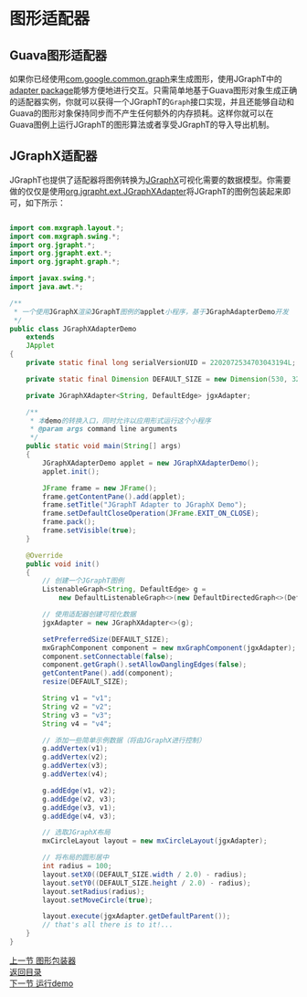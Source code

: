 # 图形适配器  
## Guava图形适配器  
如果你已经使用[com.google.common.graph](https://google.github.io/guava/releases/snapshot/api/docs/com/google/common/graph/package-summary.html)来生成图形，使用JGraphT中的[adapter package](https://jgrapht.org/javadoc/org/jgrapht/graph/guava/package-summary.html)能够方便地进行交互。只需简单地基于Guava图形对象生成正确的适配器实例，你就可以获得一个JGraphT的`Graph`接口实现，并且还能够自动和Guava的图形对象保持同步而不产生任何额外的内存损耗。这样你就可以在Guava图例上运行JGraphT的图形算法或者享受JGraphT的导入导出机制。  
## JGraphX适配器  
JGraphT也提供了适配器将图例转换为[JGraphX](https://jgraph.github.io/mxgraph/docs/manual_javavis.html)可视化需要的数据模型。你需要做的仅仅是使用[org.jgrapht.ext.JGraphXAdapter](https://jgrapht.org/javadoc/org/jgrapht/ext/JGraphXAdapter.html)将JGraphT的图例包装起来即可，如下所示：  
``` java

import com.mxgraph.layout.*;
import com.mxgraph.swing.*;
import org.jgrapht.*;
import org.jgrapht.ext.*;
import org.jgrapht.graph.*;

import javax.swing.*;
import java.awt.*;

/**
 * 一个使用JGraphX渲染JGraphT图例的applet小程序，基于JGraphAdapterDemo开发
 */
public class JGraphXAdapterDemo
    extends
    JApplet
{
    private static final long serialVersionUID = 2202072534703043194L;

    private static final Dimension DEFAULT_SIZE = new Dimension(530, 320);

    private JGraphXAdapter<String, DefaultEdge> jgxAdapter;

    /**
     * 本demo的转换入口，同时允许以应用形式运行这个小程序
     * @param args command line arguments
     */
    public static void main(String[] args)
    {
        JGraphXAdapterDemo applet = new JGraphXAdapterDemo();
        applet.init();

        JFrame frame = new JFrame();
        frame.getContentPane().add(applet);
        frame.setTitle("JGraphT Adapter to JGraphX Demo");
        frame.setDefaultCloseOperation(JFrame.EXIT_ON_CLOSE);
        frame.pack();
        frame.setVisible(true);
    }

    @Override
    public void init()
    {
        // 创建一个JGraphT图例
        ListenableGraph<String, DefaultEdge> g =
            new DefaultListenableGraph<>(new DefaultDirectedGraph<>(DefaultEdge.class));

        // 使用适配器创建可视化数据
        jgxAdapter = new JGraphXAdapter<>(g);

        setPreferredSize(DEFAULT_SIZE);
        mxGraphComponent component = new mxGraphComponent(jgxAdapter);
        component.setConnectable(false);
        component.getGraph().setAllowDanglingEdges(false);
        getContentPane().add(component);
        resize(DEFAULT_SIZE);

        String v1 = "v1";
        String v2 = "v2";
        String v3 = "v3";
        String v4 = "v4";

        // 添加一些简单示例数据（将由JGraphX进行控制）
        g.addVertex(v1);
        g.addVertex(v2);
        g.addVertex(v3);
        g.addVertex(v4);

        g.addEdge(v1, v2);
        g.addEdge(v2, v3);
        g.addEdge(v3, v1);
        g.addEdge(v4, v3);

        // 选取JGraphX布局
        mxCircleLayout layout = new mxCircleLayout(jgxAdapter);

        // 将布局的圆形居中
        int radius = 100;
        layout.setX0((DEFAULT_SIZE.width / 2.0) - radius);
        layout.setY0((DEFAULT_SIZE.height / 2.0) - radius);
        layout.setRadius(radius);
        layout.setMoveCircle(true);

        layout.execute(jgxAdapter.getDefaultParent());
        // that's all there is to it!...
    }
}
```  
[上一节 图形包装器](https://github.com/roysong/reseachTec/blob/master/graph/jGraphT/apply/dev/13_%E5%9B%BE%E5%BD%A2%E5%8C%85%E8%A3%85%E5%99%A8.md)  
[返回目录](https://github.com/roysong/reseachTec/tree/master/graph/jGraphT/apply/dev#jgrapht%E5%BC%80%E5%8F%91%E6%8C%87%E5%8D%97%E6%80%BB%E7%BA%B2)  
[下一节 运行demo](https://github.com/roysong/reseachTec/blob/master/graph/jGraphT/apply/dev/15_%E8%BF%90%E8%A1%8Cdemo.md)  
